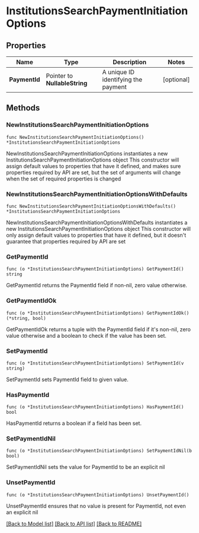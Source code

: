 # InstitutionsSearchPaymentInitiationOptions

## Properties

Name | Type | Description | Notes
------------ | ------------- | ------------- | -------------
**PaymentId** | Pointer to **NullableString** | A unique ID identifying the payment | [optional] 

## Methods

### NewInstitutionsSearchPaymentInitiationOptions

`func NewInstitutionsSearchPaymentInitiationOptions() *InstitutionsSearchPaymentInitiationOptions`

NewInstitutionsSearchPaymentInitiationOptions instantiates a new InstitutionsSearchPaymentInitiationOptions object
This constructor will assign default values to properties that have it defined,
and makes sure properties required by API are set, but the set of arguments
will change when the set of required properties is changed

### NewInstitutionsSearchPaymentInitiationOptionsWithDefaults

`func NewInstitutionsSearchPaymentInitiationOptionsWithDefaults() *InstitutionsSearchPaymentInitiationOptions`

NewInstitutionsSearchPaymentInitiationOptionsWithDefaults instantiates a new InstitutionsSearchPaymentInitiationOptions object
This constructor will only assign default values to properties that have it defined,
but it doesn't guarantee that properties required by API are set

### GetPaymentId

`func (o *InstitutionsSearchPaymentInitiationOptions) GetPaymentId() string`

GetPaymentId returns the PaymentId field if non-nil, zero value otherwise.

### GetPaymentIdOk

`func (o *InstitutionsSearchPaymentInitiationOptions) GetPaymentIdOk() (*string, bool)`

GetPaymentIdOk returns a tuple with the PaymentId field if it's non-nil, zero value otherwise
and a boolean to check if the value has been set.

### SetPaymentId

`func (o *InstitutionsSearchPaymentInitiationOptions) SetPaymentId(v string)`

SetPaymentId sets PaymentId field to given value.

### HasPaymentId

`func (o *InstitutionsSearchPaymentInitiationOptions) HasPaymentId() bool`

HasPaymentId returns a boolean if a field has been set.

### SetPaymentIdNil

`func (o *InstitutionsSearchPaymentInitiationOptions) SetPaymentIdNil(b bool)`

 SetPaymentIdNil sets the value for PaymentId to be an explicit nil

### UnsetPaymentId
`func (o *InstitutionsSearchPaymentInitiationOptions) UnsetPaymentId()`

UnsetPaymentId ensures that no value is present for PaymentId, not even an explicit nil

[[Back to Model list]](../README.md#documentation-for-models) [[Back to API list]](../README.md#documentation-for-api-endpoints) [[Back to README]](../README.md)


